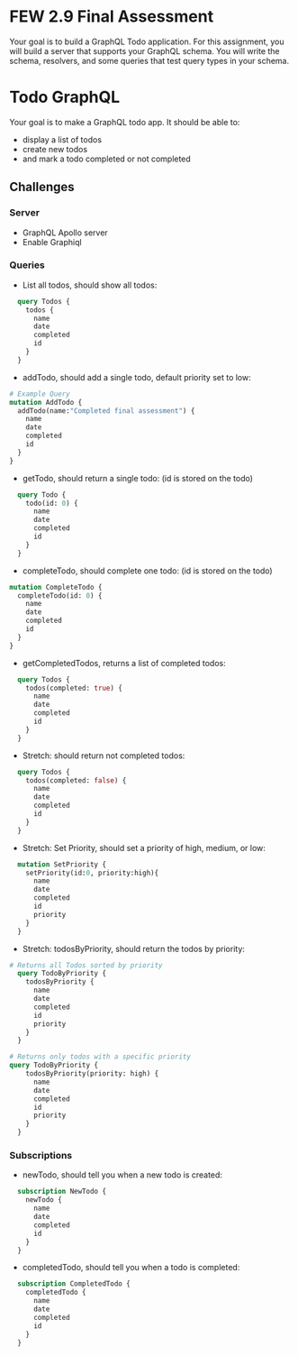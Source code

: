 # FEW 2.9 Final Assessment

Your goal is to build a GraphQL Todo application. For this assignment, you will build a server that supports your GraphQL schema. You will write the schema, resolvers, and some queries that test query types in your schema. 

# Todo GraphQL

Your goal is to make a GraphQL todo app. It should be able to:

- display a list of todos
- create new todos
- and mark a todo completed or not completed

## Challenges

### Server

- GraphQL Apollo server
- Enable Graphiql

### Queries
- List all todos, should show all todos:
```graphql
  query Todos {
    todos {
      name 
      date
      completed 
      id
    }
  }
```
- addTodo, should add a single todo, default priority set to low:
```graphql
# Example Query
mutation AddTodo {
  addTodo(name:"Completed final assessment") {
    name
    date
    completed
    id
  }
}
```
- getTodo, should return a single todo: (id is stored on the todo)
```graphql
  query Todo {
    todo(id: 0) {
      name 
      date
      completed 
      id
    }
  }
```
- completeTodo, should complete one todo: (id is stored on the todo)
```graphql
mutation CompleteTodo {
  completeTodo(id: 0) {
    name
    date
    completed
    id
  }
}
```
- getCompletedTodos, returns a list of completed todos:
```graphql
  query Todos {
    todos(completed: true) {
      name 
      date
      completed 
      id
    }
  }
```
- Stretch: should return not completed todos:
```graphql
  query Todos {
    todos(completed: false) {
      name 
      date
      completed 
      id
    }
  }
```
- Stretch: Set Priority, should set a priority of high, medium, or low:
```graphql
  mutation SetPriority {
    setPriority(id:0, priority:high){
      name 
      date
      completed 
      id
      priority
    }
  }
```
- Stretch: todosByPriority, should return the todos by priority:
```graphql
# Returns all Todos sorted by priority
  query TodoByPriority {
    todosByPriority {
      name 
      date
      completed 
      id
      priority
    }
  }

# Returns only todos with a specific priority
query TodoByPriority {
    todosByPriority(priority: high) {
      name 
      date
      completed 
      id
      priority
    }
  }
```

### Subscriptions 
- newTodo, should tell you when a new todo is created:
```graphql
  subscription NewTodo {
    newTodo {
      name
      date
      completed
      id
    }
  }
```
- completedTodo, should tell you when a todo is completed:
```graphql
  subscription CompletedTodo {
    completedTodo {
      name
      date
      completed
      id
    }
  }
```
